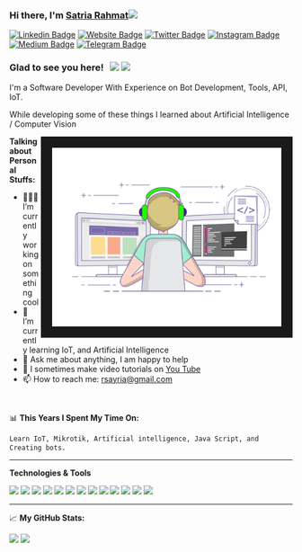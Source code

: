 ### Hi there, I'm <a href="https://satria-rahmat.herokuapp.com" target="blank">Satria Rahmat</a><img src="https://media.giphy.com/media/hvRJCLFzcasrR4ia7z/giphy.gif" width="25px">

[![Linkedin Badge](https://img.shields.io/badge/-LinkedIn-0e76a8?style=flat-square&logo=Linkedin&logoColor=white)](https://linkedin.com/in/satria-rahmat)
[![Website Badge](https://img.shields.io/badge/Website-3b5998?style=flat-square&logo=google-chrome&logoColor=white)](https://satria-rahmat.herokuapp.com)
[![Twitter Badge](https://img.shields.io/badge/-Twitter-00acee?style=flat-square&logo=Twitter&logoColor=white)](#)
[![Instagram Badge](https://img.shields.io/badge/-Instagram-e4405f?style=flat-square&logo=Instagram&logoColor=white)](https://instagram.com/nux_xader)
[![Medium Badge](https://img.shields.io/badge/medium-%2312100E.svg?&style=for-square&logo=medium&logoColor=white)](#)
[![Telegram Badge](https://img.shields.io/badge/-Telegram-0088cc?style=flat-square&logo=Telegram&logoColor=white)](https://t.me/Nux_xader)


### Glad to see you here! &nbsp; ![](https://visitor-badge.glitch.me/badge?page_id=Nux-xader) <img src="https://img.shields.io/github/followers/Nux-xader?label=Follower" style=" float:left, margin-right:10px"/>

I'm a Software Developer With Experience on Bot Development, Tools, API, IoT.

While developing some of these things I learned about Artificial Intelligence / Computer Vision

<img align="right" alt="GIF" src="https://github.com/Nux-xader/Nux-xader/blob/master/coding.gif?raw=true" width="408" height="318" border="20" />


**Talking about Personal Stuffs:**

- 👨🏻‍💻 I’m currently working on something cool
- 🚀 I’m currently learning IoT, and Artificial Intelligence
- 💬 Ask me about anything, I am happy to help
- 🎥 I sometimes make video tutorials on [You Tube](https://www.youtube.com/channel/UCRSsylbWSSHfdZLK9_VvHqg)
- 📫 How to reach me: rsayria@gmail.com

</br>

📊 **This Years I Spent My Time On:**
<!--START_SECTION:waka-->
```text
Learn IoT, Mikrotik, Artificial intelligence, Java Script, and Creating bots.
```
<!--END_SECTION:waka-->
---

**Technologies & Tools**

<img src="https://img.shields.io/badge/-Python-black?style=flat&logo=python&logoColor=white"> <img src="https://img.shields.io/badge/-JavaScript-eed718?style=flat&logo=javascript&logoColor=ffffff"> <img src="https://img.shields.io/badge/-Node.js-3C873A?style=flat&logo=Node.js&logoColor=white"> <img src="https://img.shields.io/badge/-Firebase-FFA611?style=flat&logo=firebase&logoColor=FFFFFF"> <img src="http://img.shields.io/badge/-Github-000000?style=flat&logo=github&logoColor=FFFFFF"> <img src="http://img.shields.io/badge/-Git-F1502F?style=flat&logo=git&logoColor=FFFFFF"> <img src="http://img.shields.io/badge/-Heroku-430098?style=flat&logo=heroku&logoColor=white"> <img src="https://img.shields.io/badge/-Bootstrap-563D7C?style=flat&logo=bootstrap&logoColor=white"> <img src = "https://img.shields.io/badge/-HTML5-E34F26?style=flat&logo=html5&logoColor=white"> <img src = "https://img.shields.io/badge/-CSS3-1572B6?style=flat&logo=css3&logoColor=white"> <img src="https://img.shields.io/badge/-PHP-blue?style=flat&logo=php&logoColor=FFFFFF"> <img src="https://img.shields.io/badge/-MySQL-F29111?style=flat&logo=mysql&logoColor=FFFFFF"> <img src="http://img.shields.io/badge/-VS%20Code-007ACC?style=flat&logo=visual%20studio%20code&logoColor=white">

---

📈 **My GitHub Stats:**

<p>
  <img height="180em" src="https://github-readme-stats.vercel.app/api?username=Nux-xader&show_icons=true&hide_border=true&&count_private=true&include_all_commits=true"/>
  <img height="180em" src="https://github-readme-stats.vercel.app/api/top-langs/?username=Nux-xader&exclude_repo=KNN-Image-Classification&show_icons=true&hide_border=true&layout=compact&langs_count=8"/>
</p>
